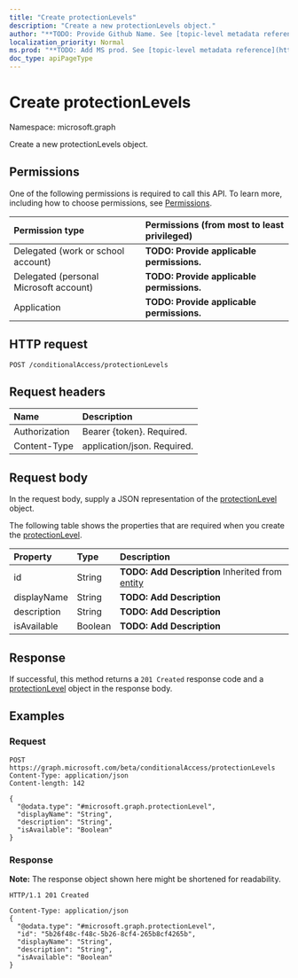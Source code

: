 ```yaml
---
title: "Create protectionLevels"
description: "Create a new protectionLevels object."
author: "**TODO: Provide Github Name. See [topic-level metadata reference](https://msgo.azurewebsites.net/add/document/guidelines/metadata.html#topic-level-metadata)**"
localization_priority: Normal
ms.prod: "**TODO: Add MS prod. See [topic-level metadata reference](https://msgo.azurewebsites.net/add/document/guidelines/metadata.html#topic-level-metadata)**"
doc_type: apiPageType
---
```


# Create protectionLevels
Namespace: microsoft.graph

Create a new protectionLevels object.

## Permissions
One of the following permissions is required to call this API. To learn more, including how to choose permissions, see [Permissions](/graph/permissions-reference).

|Permission type|Permissions (from most to least privileged)|
|:---|:---|
|Delegated (work or school account)|**TODO: Provide applicable permissions.**|
|Delegated (personal Microsoft account)|**TODO: Provide applicable permissions.**|
|Application|**TODO: Provide applicable permissions.**|

## HTTP request

<!-- {
  "blockType": "ignored"
}
-->
``` http
POST /conditionalAccess/protectionLevels
```

## Request headers
|Name|Description|
|:---|:---|
|Authorization|Bearer {token}. Required.|
|Content-Type|application/json. Required.|

## Request body
In the request body, supply a JSON representation of the [protectionLevel](../resources/protectionlevel.md) object.

The following table shows the properties that are required when you create the [protectionLevel](../resources/protectionlevel.md).

|Property|Type|Description|
|:---|:---|:---|
|id|String|**TODO: Add Description** Inherited from [entity](../resources/entity.md)|
|displayName|String|**TODO: Add Description**|
|description|String|**TODO: Add Description**|
|isAvailable|Boolean|**TODO: Add Description**|



## Response

If successful, this method returns a `201 Created` response code and a [protectionLevel](../resources/protectionlevel.md) object in the response body.

## Examples

### Request
<!-- {
  "blockType": "request",
  "name": "create_protectionlevel_from_"
}
-->
``` http
POST https://graph.microsoft.com/beta/conditionalAccess/protectionLevels
Content-Type: application/json
Content-length: 142

{
  "@odata.type": "#microsoft.graph.protectionLevel",
  "displayName": "String",
  "description": "String",
  "isAvailable": "Boolean"
}
```


### Response
**Note:** The response object shown here might be shortened for readability.
<!-- {
  "blockType": "response",
  "truncated": true,
  "@odata.type": "microsoft.graph.protectionLevel"
}
-->
``` http
HTTP/1.1 201 Created

Content-Type: application/json
{
  "@odata.type": "#microsoft.graph.protectionLevel",
  "id": "5b26f48c-f48c-5b26-8cf4-265b8cf4265b",
  "displayName": "String",
  "description": "String",
  "isAvailable": "Boolean"
}
```

